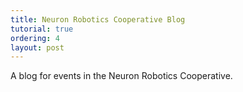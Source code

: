 ```yaml
---
title: Neuron Robotics Cooperative Blog
tutorial: true
ordering: 4
layout: post
---
```


A blog for events in the Neuron Robotics Cooperative.
